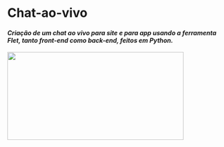 # Chat-ao-vivo

#### *Criação de um chat ao vivo para site e para app usando a ferramenta Flet, tanto front-end como back-end, feitos em Python.*

<img src="https://fiverr-res.cloudinary.com/images/t_main1,q_auto,f_auto,q_auto,f_auto/gigs/305848361/original/1fd38c25bc47cf912a06e837ff3cf9e17286444a/develop-your-application-with-flet-python.jpg"  width="400" height="200">
